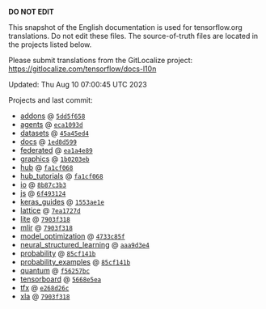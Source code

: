 __DO NOT EDIT__

This snapshot of the English documentation is used for tensorflow.org
translations. Do not edit these files. The source-of-truth files are located in
the projects listed below.

Please submit translations from the GitLocalize project: https://gitlocalize.com/tensorflow/docs-l10n

Updated: Thu Aug 10 07:00:45 UTC 2023

Projects and last commit:

- [addons](https://github.com/tensorflow/addons/tree/master/docs) @ <a href='https://github.com/tensorflow/addons/commit/5dd5f65827c37e9b9b616b79ed93da856b57ffe5'><code>5dd5f658</code></a>
- [agents](https://github.com/tensorflow/agents/tree/master/docs) @ <a href='https://github.com/tensorflow/agents/commit/eca1093d3a047e538f17f6ab92ab4d8144284f23'><code>eca1093d</code></a>
- [datasets](https://github.com/tensorflow/datasets/tree/master/docs) @ <a href='https://github.com/tensorflow/datasets/commit/45a45ed4c27019db519929e1191d0a2f6d0566c1'><code>45a45ed4</code></a>
- [docs](https://github.com/tensorflow/docs/tree/master/site/en) @ <a href='https://github.com/tensorflow/docs/commit/1ed8d59993f69451da6e76c648fafc9aff0f6454'><code>1ed8d599</code></a>
- [federated](https://github.com/tensorflow/federated/tree/main/docs) @ <a href='https://github.com/tensorflow/federated/commit/ea1a4e89b852292559ca6fdf5c57ac39f7bcef7b'><code>ea1a4e89</code></a>
- [graphics](https://github.com/tensorflow/graphics/tree/master/tensorflow_graphics/g3doc) @ <a href='https://github.com/tensorflow/graphics/commit/1b0203eb538f2b6a1013ec7736d0d548416f059a'><code>1b0203eb</code></a>
- [hub](https://github.com/tensorflow/hub/tree/master/docs) @ <a href='https://github.com/tensorflow/hub/commit/fa1cf068b9cf034b59e7cd59a6ac0ce7e21a4fd4'><code>fa1cf068</code></a>
- [hub_tutorials](https://github.com/tensorflow/hub/tree/master/examples/colab) @ <a href='https://github.com/tensorflow/hub/commit/fa1cf068b9cf034b59e7cd59a6ac0ce7e21a4fd4'><code>fa1cf068</code></a>
- [io](https://github.com/tensorflow/io/tree/master/docs) @ <a href='https://github.com/tensorflow/io/commit/8b87c3b3dcc8c28ca49f2e489c96c29b70632308'><code>8b87c3b3</code></a>
- [js](https://github.com/tensorflow/tfjs-website/tree/master/docs) @ <a href='https://github.com/tensorflow/tfjs-website/commit/6f4931248fac970a5da35a2988b5b0e17e0644d7'><code>6f493124</code></a>
- [keras_guides](https://github.com/tensorflow/docs/tree/snapshot-keras/site/en/guide/keras) @ <a href='https://github.com/tensorflow/docs/commit/1553ae1e4a149be71703e2ee60173b3d1e0e8c00'><code>1553ae1e</code></a>
- [lattice](https://github.com/tensorflow/lattice/tree/master/docs) @ <a href='https://github.com/tensorflow/lattice/commit/7ea1727de1e0309eb324296bc445e0bf5c5c6d74'><code>7ea1727d</code></a>
- [lite](https://github.com/tensorflow/tensorflow/tree/master/tensorflow/lite/g3doc) @ <a href='https://github.com/tensorflow/tensorflow/commit/7903f318f928cc114a1470408d2c0372fc758f99'><code>7903f318</code></a>
- [mlir](https://github.com/tensorflow/tensorflow/tree/master/tensorflow/compiler/mlir/g3doc) @ <a href='https://github.com/tensorflow/tensorflow/commit/7903f318f928cc114a1470408d2c0372fc758f99'><code>7903f318</code></a>
- [model_optimization](https://github.com/tensorflow/model-optimization/tree/master/tensorflow_model_optimization/g3doc) @ <a href='https://github.com/tensorflow/model-optimization/commit/4733c85f21d1eb570fd575ea201cb211a485bfb0'><code>4733c85f</code></a>
- [neural_structured_learning](https://github.com/tensorflow/neural-structured-learning/tree/master/g3doc) @ <a href='https://github.com/tensorflow/neural-structured-learning/commit/aaa9d3e4733f3b551823b86f67cf8a572acfeb7d'><code>aaa9d3e4</code></a>
- [probability](https://github.com/tensorflow/probability/tree/main/tensorflow_probability/g3doc) @ <a href='https://github.com/tensorflow/probability/commit/85cf141b97fc910a9dc6a9917faf299b73a1fd2c'><code>85cf141b</code></a>
- [probability_examples](https://github.com/tensorflow/probability/tree/main/tensorflow_probability/examples/jupyter_notebooks) @ <a href='https://github.com/tensorflow/probability/commit/85cf141b97fc910a9dc6a9917faf299b73a1fd2c'><code>85cf141b</code></a>
- [quantum](https://github.com/tensorflow/quantum/tree/master/docs) @ <a href='https://github.com/tensorflow/quantum/commit/f56257bceb988b743790e1e480eac76fd036d4ff'><code>f56257bc</code></a>
- [tensorboard](https://github.com/tensorflow/tensorboard/tree/master/docs) @ <a href='https://github.com/tensorflow/tensorboard/commit/5668e5ea49a2beaa41ae702127b26b90e1c2a738'><code>5668e5ea</code></a>
- [tfx](https://github.com/tensorflow/tfx/tree/master/docs) @ <a href='https://github.com/tensorflow/tfx/commit/e268d26c4b9d3b48319d61da3dbfda00ef329f3b'><code>e268d26c</code></a>
- [xla](https://github.com/tensorflow/tensorflow/tree/master/tensorflow/compiler/xla/g3doc) @ <a href='https://github.com/tensorflow/tensorflow/commit/7903f318f928cc114a1470408d2c0372fc758f99'><code>7903f318</code></a>

